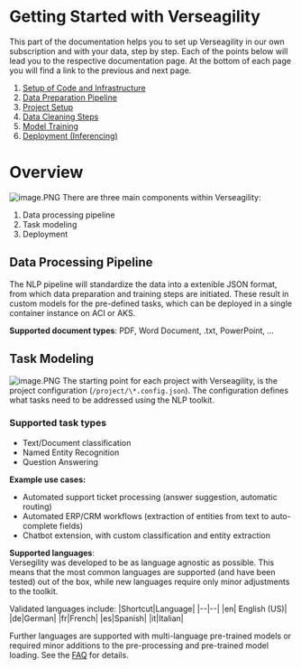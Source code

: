 # Getting Started with Verseagility
This part of the documentation helps you to set up Verseagility in our own subscription and with your data, step by step. Each of the points below will lead you to the respective documentation page. At the bottom of each page you will find a link to the previous and next page.

1. [Setup of Code and Infrastructure](01%20-%20Verseagility%20Setup.md)
2. [Data Preparation Pipeline](02%20-%20Data%20Preparation%20Pipeline.md)
2. [Project Setup](03%20-%20Project%20Setup.md)
3. [Data Cleaning Steps](04%20-%20Data%20Cleaning%20Steps.md)
4. [Model Training](05%20-%20Training.md)
5. [Deployment (Inferencing)](06%20-%20Deployment.md)

# Overview
![image.PNG](../.attachments/architecture-verseagility-v1-2.PNG)
There are three main components within Verseagility:
1. Data processing pipeline
1. Task modeling
1. Deployment

## Data Processing Pipeline
The NLP pipeline will standardize the data into a extenible JSON format, from which data preparation and training steps are initiated. These result in custom models for the pre-defined tasks, which can be deployed in a single container instance on ACI or AKS.

**Supported document types**: PDF, Word Document, .txt, PowerPoint, ...

## Task Modeling
![image.PNG](../.attachments/mlflow-verseagility-v1.PNG)
The starting point for each project with Verseagility, is the project configuration (`/project/\*.config.json`). The configuration defines what tasks need to be addressed using the NLP toolkit.

### Supported task types
- Text/Document classification
- Named Entity Recognition
- Question Answering

**Example use cases:**
- Automated support ticket processing (answer suggestion, automatic routing)
- Automated ERP/CRM workflows (extraction of entities from text to auto-complete fields)
- Chatbot extension, with custom classification and entity extraction

**Supported languages**:<br>
Versegility was developed to be as language agnostic as possible. This means that the most common languages are supported (and have been tested) out of the box, while new languages require only minor adjustments to the toolkit.

Validated languages include:
|Shortcut|Language|
|--|--|
|en| English (US)|
|de|German|
|fr|French|
|es|Spanish|
|it|Italian|

Further languages are supported with multi-language pre-trained models or required minor additions to the pre-processing and pre-trained model loading. See the [FAQ](FAQ.md) for details.
